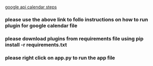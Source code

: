 [google api calendar steps](https://pypi.org/project/python-google-calendar-api/)
### please use the above link to follo instructions on how to run plugin for google calendar file
### please download plugins from requirements file using pip install -r requirements.txt
### please right click on app.py to run the app file